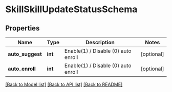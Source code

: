 # SkillSkillUpdateStatusSchema

## Properties
Name | Type | Description | Notes
------------ | ------------- | ------------- | -------------
**auto_suggest** | **int** | Enable(1) / Disable (0) auto enroll | [optional] 
**auto_enroll** | **int** | Enable(1) / Disable (0) auto enroll | [optional] 

[[Back to Model list]](../README.md#documentation-for-models) [[Back to API list]](../README.md#documentation-for-api-endpoints) [[Back to README]](../README.md)


